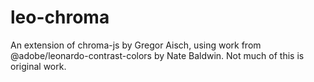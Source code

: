 # leo-chroma

An extension of chroma-js by Gregor Aisch, using work from @adobe/leonardo-contrast-colors by Nate Baldwin. Not much of this is original work.
